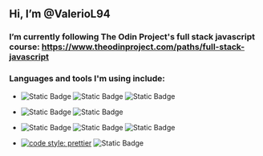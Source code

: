 ## Hi, I’m @ValerioL94

### I’m currently following The Odin Project's full stack javascript course: https://www.theodinproject.com/paths/full-stack-javascript

### Languages and tools I'm using include:



 - ![Static Badge](https://img.shields.io/badge/HTML5-%23E34F26?logo=html5&labelColor=white) ![Static Badge](https://img.shields.io/badge/CSS3-%231572B6?logo=css3&logoColor=%231572B6&labelColor=white) ![Static Badge](https://img.shields.io/badge/JavaScript-grey?style=flat&logo=javascript)

 - ![Static Badge](https://img.shields.io/badge/Git-white?style=flat&logo=git) ![Static Badge](https://img.shields.io/badge/GitHub-white?style=flat&logo=github&logoColor=%23181717)
 - ![Static Badge](https://img.shields.io/badge/Visual%20Studio%20Code-%23007ACC?style=flat&logo=visualstudiocode&logoColor=%23007ACC&labelColor=white) ![Static Badge](https://img.shields.io/badge/npm-white?style=flat&logo=npm&labelColor=white&color=%23CB3837) ![Static Badge](https://img.shields.io/badge/Webpack-white?style=flat&logo=webpack&logoColor=%238DD6F9&labelColor=white&color=%238DD6F9)

- [![code style: prettier](https://img.shields.io/badge/code_style-prettier-ff69b4.svg?style=flat-square)](https://github.com/prettier/prettier) ![Static Badge](https://img.shields.io/badge/ESLint-white?style=flat&logo=eslint&logoColor=%234B32C3&labelColor=white&color=%234B32C3)




<!---
ValerioL94/ValerioL94 is a ✨ special ✨ repository because its `README.md` (this file) appears on your GitHub profile.
You can click the Preview link to take a look at your changes.
--->

